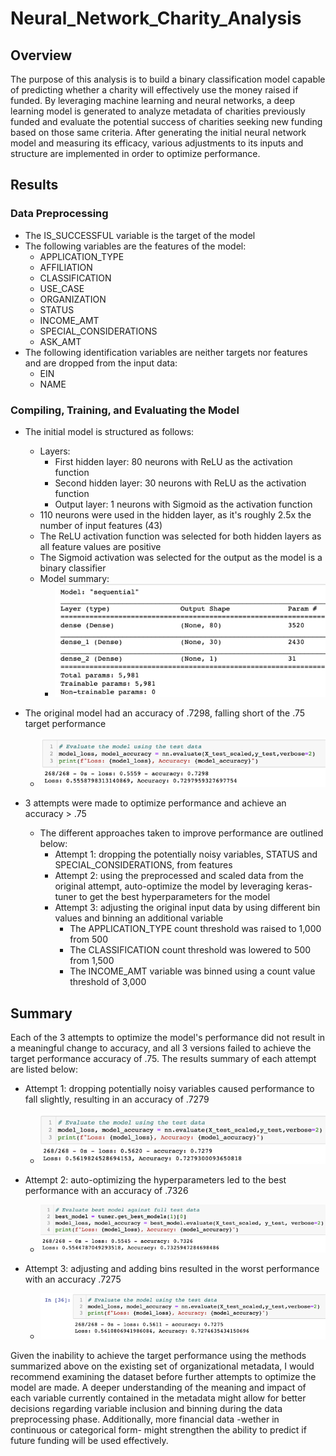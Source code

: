 # Neural_Network_Charity_Analysis

## Overview

The purpose of this analysis is to build a binary classification model capable of predicting whether a charity will effectively use the money raised if funded. By leveraging machine learning and neural networks, a deep learning model is generated to analyze metadata of charities previously funded and evaluate the potential success of charities seeking new funding based on those same criteria. After generating the initial neural network model and measuring its efficacy, various adjustments to its inputs and structure are implemented in order to optimize performance.

## Results

### Data Preprocessing

- The IS_SUCCESSFUL variable is the target of the model
- The following variables are the features of the model:
  - APPLICATION_TYPE
  - AFFILIATION
  - CLASSIFICATION
  - USE_CASE
  - ORGANIZATION
  - STATUS
  - INCOME_AMT
  - SPECIAL_CONSIDERATIONS
  - ASK_AMT
- The following identification variables are neither targets nor features and are dropped from the input data:
  - EIN
  - NAME

### Compiling, Training, and Evaluating the Model

- The initial model is structured as follows:
  - Layers:
    - First hidden layer: 80 neurons with ReLU as the activation function
    - Second hidden layer: 30 neurons with ReLU as the activation function
    - Output layer: 1 neurons with Sigmoid as the activation function
  - 110 neurons were used in the hidden layer, as it's roughly 2.5x the number of input features (43)
  - The ReLU activation function was selected for both hidden layers as all feature values are positive
  - The Sigmoid activation was selected for the output as the model is a binary classifier
  - Model summary:
    - ![nn-original-summary-output](imgs/resized/nn-original-summary-resized.png)

- The original model had an accuracy of .7298, falling short of the .75 target performance
  - ![accuracy-original-attempt](imgs/resized/accuracy-original-attempt.png)

- 3 attempts were made to optimize performance and achieve an accuracy > .75
  - The different approaches taken to improve performance are outlined below:
    - Attempt 1: dropping the potentially noisy variables, STATUS and SPECIAL_CONSIDERATIONS, from features
    - Attempt 2: using the preprocessed and scaled data from the original attempt, auto-optimize the model by leveraging keras-tuner to get the best hyperparameters for the model
    - Attempt 3: adjusting the original input data by using different bin values and binning an additional variable
      - The APPLICATION_TYPE count threshold was raised to 1,000 from 500
      - The CLASSIFICATION count threshold was lowered to 500 from 1,500
      - The INCOME_AMT variable was binned using a count value threshold of 3,000

## Summary

Each of the 3 attempts to optimize the model's performance did not result in a meaningful change to accuracy, and all 3 versions failed to achieve the target performance accuracy of .75. The results summary of each attempt are listed below:

- Attempt 1: dropping potentially noisy variables caused performance to fall slightly, resulting in an accuracy of .7279
  - ![accuracy-optimization-attempt-1](imgs/resized/optimization-attempt-1.png)

- Attempt 2: auto-optimizing the hyperparameters led to the best performance with an accuracy of .7326
  - ![accuracy-optimization-attempt-2](imgs/resized/optimization-attempt-2.png)

- Attempt 3: adjusting and adding bins resulted in the worst performance with an accuracy .7275
  - ![accuracy-optimization-attempt-3](imgs/resized/optimization-attempt-3.png)

Given the inability to achieve the target performance using the methods summarized above on the existing set of organizational metadata, I would recommend examining the dataset before further attempts to optimize the model are made. A deeper understanding of the meaning and impact of each variable currently contained in the metadata might allow for better decisions regarding variable inclusion and binning during the data preprocessing phase. Additionally, more financial data -wether in continuous or categorical form- might strengthen the ability to predict if future funding will be used effectively.
